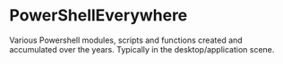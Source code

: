 # PowerShellEverywhere
Various Powershell modules, scripts and functions created and accumulated over the years. Typically in the desktop/application scene.

